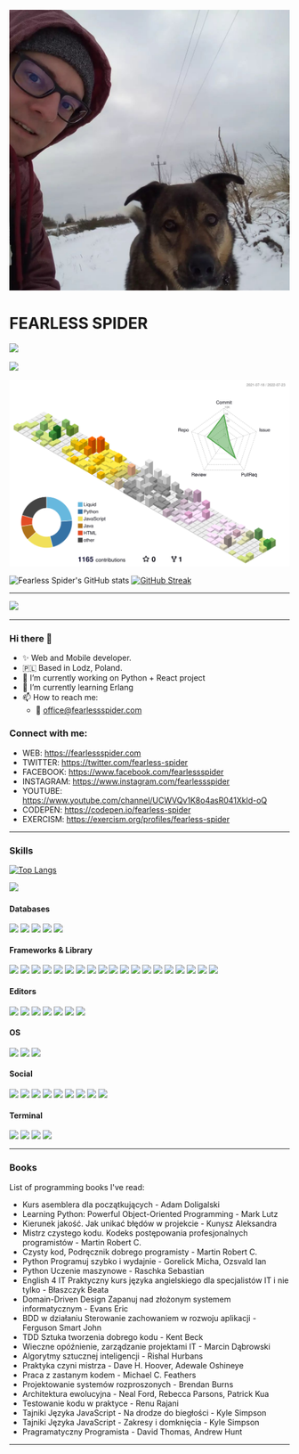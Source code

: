 ![FEARLESS SPIDER](https://github.com/fearless-spider/fearless-spider/blob/master/profile.jpg)

# FEARLESS SPIDER

<img
  src="https://cr-ss-service.azurewebsites.net/api/ScreenShot?widget=summary&username=fearless-spider&badges=2&show-avatar=false&style=--header-bg-color:%23000;--border-radius:10px"
/>

<a href="https://www.codewars.com/users/fearless-spider"><img src="https://www.codewars.com/users/fearless-spider/badges/large"></a>

<img src="profile-3d-contrib/profile-season-animate.svg" />

![Fearless Spider's GitHub stats](https://github-readme-stats.vercel.app/api?username=fearless-spider&show_icons=true)
[![GitHub Streak](https://github-readme-streak-stats.herokuapp.com/?user=fearless-spider)](https://git.io/streak-stats)

---

<img
src="https://github-profile-trophy.vercel.app/?username=fearless-spider"
/>

---

### Hi there 👋

* ✨ Web and Mobile developer.
* 🇵🇱 Based in Lodz, Poland.
* 🔭 I’m currently working on Python + React project
* 🌱 I’m currently learning Erlang
* 📫 How to reach me: 
  * 📧 office@fearlessspider.com


### Connect with me:

* WEB: https://fearlessspider.com
* TWITTER: https://twitter.com/fearless-spider
* FACEBOOK: https://www.facebook.com/fearlessspider
* INSTAGRAM: https://www.instagram.com/fearlessspider
* YOUTUBE: https://www.youtube.com/channel/UCWVQv1K8o4asR041Xkld-oQ
* CODEPEN: https://codepen.io/fearless-spider
* EXERCISM: https://exercism.org/profiles/fearless-spider

---
### Skills

[![Top Langs](https://github-readme-stats.vercel.app/api/top-langs/?username=fearless-spider)](https://github.com/anuraghazra/github-readme-stats)

<img
  src="https://cr-skills-chart-widget.azurewebsites.net/api/api?username=fearless-spider&width=820"
/>

#### Databases

<img
src="https://img.shields.io/badge/MariaDB-003545?style=for-the-badge&logo=mariadb&logoColor=white"
/>
<img
src="https://img.shields.io/badge/MySQL-005C84?style=for-the-badge&logo=mysql&logoColor=white"
/>
<img
src="https://img.shields.io/badge/PostgreSQL-316192?style=for-the-badge&logo=postgresql&logoColor=white"
/>
<img
src="https://img.shields.io/badge/SQLite-07405E?style=for-the-badge&logo=sqlite&logoColor=white"
/>
<img
src="https://img.shields.io/badge/MongoDB-4EA94B?style=for-the-badge&logo=mongodb&logoColor=white"
/>

#### Frameworks & Library

<img
src="https://img.shields.io/badge/.NET-512BD4?style=for-the-badge&logo=dotnet&logoColor=white"
/>
<img
src="https://img.shields.io/badge/Bootstrap-563D7C?style=for-the-badge&logo=bootstrap&logoColor=white"
/>
<img
src="https://img.shields.io/badge/chai-A30701?style=for-the-badge&logo=chai&logoColor=white"
/>
<img
src="https://img.shields.io/badge/Cypress-17202C?style=for-the-badge&logo=cypress&logoColor=white"
/>
<img
src="https://img.shields.io/badge/Docker-2CA5E0?style=for-the-badge&logo=docker&logoColor=white"
/>
<img
src="https://img.shields.io/badge/Django-092E20?style=for-the-badge&logo=django&logoColor=green"
/>
<img
src="https://img.shields.io/badge/django%20rest-ff1709?style=for-the-badge&logo=django&logoColor=white"
/>
<img
src="https://img.shields.io/badge/Flask-000000?style=for-the-badge&logo=flask&logoColor=white"
/>
<img
src="https://img.shields.io/badge/GraphQl-E10098?style=for-the-badge&logo=graphql&logoColor=white"
/>
<img
src="https://img.shields.io/badge/Jasmine-8A4182?style=for-the-badge&logo=Jasmine&logoColor=white"
/>
<img
src="https://img.shields.io/badge/Jest-C21325?style=for-the-badge&logo=jest&logoColor=white"
/>
<img
src="https://img.shields.io/badge/jQuery-0769AD?style=for-the-badge&logo=jquery&logoColor=white"
/>
<img
src="https://img.shields.io/badge/React-20232A?style=for-the-badge&logo=react&logoColor=61DAFB"
/>
<img
src="https://img.shields.io/badge/React_Router-CA4245?style=for-the-badge&logo=react-router&logoColor=white"
/>
<img
src="https://img.shields.io/badge/Redux-593D88?style=for-the-badge&logo=redux&logoColor=white"
/>
<img
src="https://img.shields.io/badge/Robot%20Framework-000000?style=for-the-badge&logo=robot-framework&logoColor=white"
/>
<img
src="https://img.shields.io/badge/Sass-CC6699?style=for-the-badge&logo=sass&logoColor=white"
/>
<img
src="https://img.shields.io/badge/Selenium-43B02A?style=for-the-badge&logo=Selenium&logoColor=white"
/>
<img
src="https://img.shields.io/badge/shopify-8DB543?style=for-the-badge&logo=Shopify&logoColor=white"
/>

#### Editors

<img
src="https://img.shields.io/badge/NeoVim-%2357A143.svg?&style=for-the-badge&logo=neovim&logoColor=white"
/>
<img
src="https://img.shields.io/badge/VIM-%2311AB00.svg?&style=for-the-badge&logo=vim&logoColor=white"
/>
<img
src="https://img.shields.io/badge/Xcode-007ACC?style=for-the-badge&logo=Xcode&logoColor=white"
/>
<img
src="https://img.shields.io/badge/Android_Studio-3DDC84?style=for-the-badge&logo=android-studio&logoColor=white"
/>
<img
src="https://img.shields.io/badge/IntelliJ_IDEA-000000.svg?style=for-the-badge&logo=intellij-idea&logoColor=white"
/>
<img
src="https://img.shields.io/badge/-PHPStorm-181717?style=for-the-badge&logo=phpstorm&logoColor=white"
/>
<img
src="https://img.shields.io/badge/PyCharm-000000.svg?&style=for-the-badge&logo=PyCharm&logoColor=white"
/>

#### OS

<img
src="https://img.shields.io/badge/Arch_Linux-1793D1?style=for-the-badge&logo=arch-linux&logoColor=white"
/>
<img
src="https://img.shields.io/badge/Pop!_OS-48B9C7?style=for-the-badge&logo=Pop!_OS&logoColor=white"
/>
<img
src="https://img.shields.io/badge/mac%20os-000000?style=for-the-badge&logo=apple&logoColor=white"
/>

#### Social

<img
src="https://img.shields.io/badge/Bitbucket-0747a6?style=for-the-badge&logo=bitbucket&logoColor=white"
/>
<img
src="https://img.shields.io/badge/Codepen-000000?style=for-the-badge&logo=codepen&logoColor=white"
/>
<img
src="https://img.shields.io/badge/Codewars-B1361E?style=for-the-badge&logo=Codewars&logoColor=white"
/>
<img
src="https://img.shields.io/badge/Facebook-1877F2?style=for-the-badge&logo=facebook&logoColor=white"
/>
<img
src="https://img.shields.io/badge/GitHub-100000?style=for-the-badge&logo=github&logoColor=white"
/>
<img
src="https://img.shields.io/badge/GitLab-330F63?style=for-the-badge&logo=gitlab&logoColor=white"
/>
<img
src="https://img.shields.io/badge/-Hackerrank-2EC866?style=for-the-badge&logo=HackerRank&logoColor=white"
/>
<img
src="https://img.shields.io/badge/Instagram-E4405F?style=for-the-badge&logo=instagram&logoColor=white"
/>
<img
src="https://img.shields.io/badge/LinkedIn-0077B5?style=for-the-badge&logo=linkedin&logoColor=white"
/>

#### Terminal

<img
src="https://img.shields.io/badge/alacritty-F46D01?style=for-the-badge&logo=alacritty&logoColor=white"
/>
<img
src="https://img.shields.io/badge/iTerm2-000000?style=for-the-badge&logo=iterm2&logoColor=white"
/>
<img
src="https://img.shields.io/badge/starship-DD0B78?style=for-the-badge&logo=starship&logoColor=white"
/>
<img
src="https://img.shields.io/badge/tmux-1BB91F?style=for-the-badge&logo=tmux&logoColor=white"
/>

---
### Books
List of programming books I've read:
* Kurs asemblera dla początkujących - Adam Doligalski
* Learning Python: Powerful Object-Oriented Programming - Mark Lutz
* Kierunek jakość. Jak unikać błędów w projekcie - Kunysz Aleksandra
* Mistrz czystego kodu. Kodeks postępowania profesjonalnych programistów - Martin Robert C.
* Czysty kod, Podręcznik dobrego programisty - Martin Robert C.
* Python Programuj szybko i wydajnie - Gorelick Micha, Ozsvald Ian
* Python Uczenie maszynowe - Raschka Sebastian
* English 4 IT Praktyczny kurs języka angielskiego dla specjalistów IT i nie tylko - Błaszczyk Beata
* Domain-Driven Design Zapanuj nad złożonym systemem informatycznym - Evans Eric
* BDD w działaniu Sterowanie zachowaniem w rozwoju aplikacji - Ferguson Smart John
* TDD Sztuka tworzenia dobrego kodu - Kent Beck
* Wieczne opóźnienie, zarządzanie projektami IT - Marcin Dąbrowski
* Algorytmy sztucznej inteligencji - Rishal Hurbans
* Praktyka czyni mistrza - Dave H. Hoover, Adewale Oshineye
* Praca z zastanym kodem - Michael C. Feathers
* Projektowanie systemów rozproszonych - Brendan Burns
* Architektura ewolucyjna - Neal Ford, Rebecca Parsons, Patrick Kua
* Testowanie kodu w praktyce - Renu Rajani
* Tajniki Języka JavaScript - Na drodze do biegłości - Kyle Simpson
* Tajniki Języka JavaScript - Zakresy i domknięcia - Kyle Simpson
* Pragramatyczny Programista - David Thomas, Andrew Hunt

---
